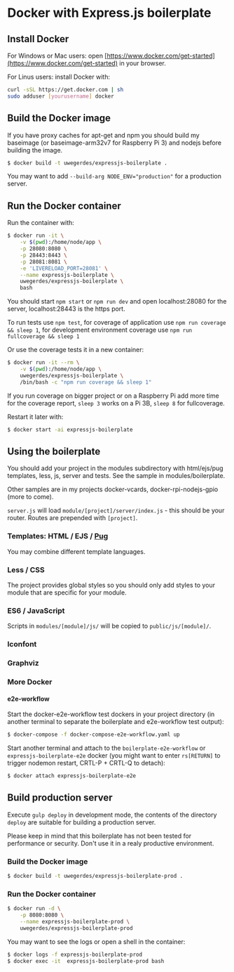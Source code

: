 # Docker with Express.js boilerplate

## Install Docker

For Windows or Mac users: open [https://www.docker.com/get-started](https://www.docker.com/get-started) in your browser.

For Linus users: install Docker with:

```bash
curl -sSL https://get.docker.com | sh
sudo adduser [yourusername] docker
```

## Build the Docker image

If you have proxy caches for apt-get and npm you should build my baseimage (or baseimage-arm32v7 for Raspberry Pi 3) and nodejs before building the image.

```bash
$ docker build -t uwegerdes/expressjs-boilerplate .
```

You may want to add `--build-arg NODE_ENV="production"` for a production server.

## Run the Docker container

Run the container with:

```bash
$ docker run -it \
	-v $(pwd):/home/node/app \
	-p 28080:8080 \
	-p 28443:8443 \
	-p 28081:8081 \
	-e 'LIVERELOAD_PORT=28081' \
	--name expressjs-boilerplate \
	uwegerdes/expressjs-boilerplate \
	bash
```

You should start `npm start` or `npm run dev` and open localhost:28080 for the server, localhost:28443 is the https port.

To run tests use `npm test`, for coverage of application use `npm run coverage && sleep 1`, for development environment coverage use `npm run fullcoverage && sleep 1`

Or use the coverage tests it in a new container:

```bash
$ docker run -it --rm \
	-v $(pwd):/home/node/app \
	uwegerdes/expressjs-boilerplate \
	/bin/bash -c "npm run coverage && sleep 1"
```

If you run coverage on bigger project or on a Raspberry Pi add more time for the coverage report, `sleep 3` works on a Pi 3B, `sleep 8` for fullcoverage.

Restart it later with:

```bash
$ docker start -ai expressjs-boilerplate
```

## Using the boilerplate

You should add your project in the modules subdirectory with html/ejs/pug templates, less, js, server and tests. See the sample in modules/boilerplate.

Other samples are in my projects docker-vcards, docker-rpi-nodejs-gpio (more to come).

`server.js` will load `module/[project]/server/index.js` - this should be your router. Routes are prepended with `[project]`.

### Templates: HTML / EJS / [Pug](https://pugjs.org/)

You may combine different template languages.

### Less / CSS

The project provides global styles so you should only add styles to your module that are specific for your module.

### ES6 / JavaScript

Scripts in `modules/[module]/js/` will be copied to `public/js/[module]/`.

### Iconfont

### Graphviz

### More Docker

#### e2e-workflow

Start the docker-e2e-workflow test dockers in your project directory (in another terminal to separate the boilerplate and e2e-workflow test output):

```bash
$ docker-compose -f docker-compose-e2e-workflow.yaml up
```

Start another terminal and attach to the `boilerplate-e2e-workflow` or `expressjs-boilerplate-e2e` docker (you might want to enter `rs[RETURN]` to trigger nodemon restart, CRTL-P + CRTL-Q to detach):

```bash
$ docker attach expressjs-boilerplate-e2e
```
## Build production server

Execute `gulp deploy` in development mode, the contents of the directory `deploy` are suitable for building a production server.

Please keep in mind that this boilerplate has not been tested for performance or security. Don't use it in a realy productive environment.

### Build the Docker image

```bash
$ docker build -t uwegerdes/expressjs-boilerplate-prod .
```

### Run the Docker container

```bash
$ docker run -d \
	-p 8080:8080 \
	--name expressjs-boilerplate-prod \
	uwegerdes/expressjs-boilerplate-prod
```

You may want to see the logs or open a shell in the container:

```bash
$ docker logs -f expressjs-boilerplate-prod
$ docker exec -it  expressjs-boilerplate-prod bash
```
